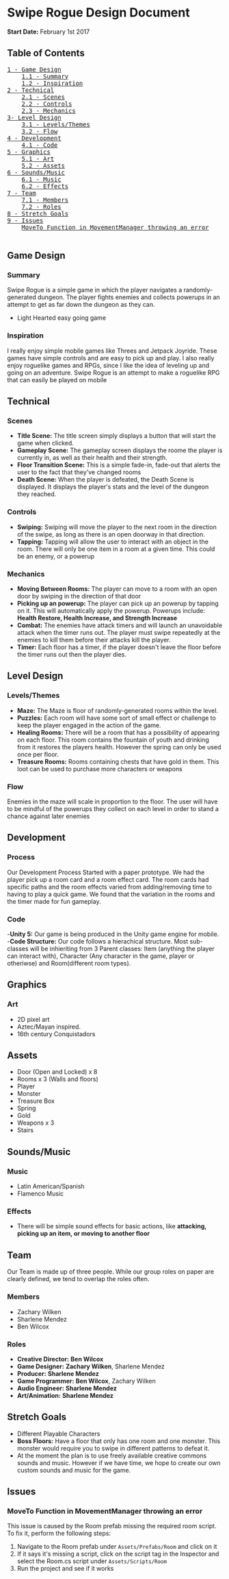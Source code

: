 # Swipe Rogue Design Document

**Start Date:** February 1st 2017

## Table of Contents

<pre>
<a href="#1">1 - Game Design</a>
    <a href="#1.1">1.1 - Summary</a>
    <a href="#1.2">1.2 - Inspiration</a>
<a href="#2">2 - Technical</a>
    <a href="#2.1">2.1 - Scenes</a>
    <a href="#2.2">2.2 - Controls</a>
    <a href="#2.3">2.3 - Mechanics</a>
<a href="#3">3- Level Design</a>
    <a href="#3.1">3.1 - Levels/Themes</a>
    <a href="#3.2">3.2 - Flow</a>
<a href="#4">4 - Development</a>
    <a href="#4.1">4.1 - Code</a>
<a href="#5">5 - Graphics</a>
    <a href="#5.1">5.1 - Art</a>
    <a href="#5.2">5.2 - Assets</a>
<a href="#6">6 - Sounds/Music</a>
    <a href="#6.1">6.1 - Music</a>
    <a href="#6.2">6.2 - Effects</a>
<a href="#7">7 - Team</a>
	<a href="#7.1">7.1 - Members</a>
	<a href="#7.2">7.2 - Roles</a>
<a href="#8">8 - Stretch Goals</a>
<a href="#9">9 - Issues</a>
	<a href="#9.1">MoveTo Function in MovementManager throwing an error</a>

</pre>

<div id="1"></div>

## Game Design

<div id="1.1"></div>

### Summary

Swipe Rogue is a simple game in which the player navigates a randomly-generated dungeon. The player fights enemies and collects powerups in an attempt to get as far down the dungeon as they can.
- Light Hearted easy going game

<div id="1.2"></div>

### Inspiration

I really enjoy simple mobile games like Threes and Jetpack Joyride. These games have simple controls and are easy to pick up and play. I also really enjoy roguelike games and RPGs, since I like the idea of leveling up and going on an adventure. Swipe Rogue is an attempt to make a roguelike RPG that can easily be played on mobile


<div id="2"></div>

## Technical


<div id="2.1"></div>

### Scenes

- **Title Scene:** The title screen simply displays a button that will start the game when clicked.
- **Gameplay Scene:** The gameplay screen displays the roome the player is currently in, as well as their health and their strength.
- **Floor Transition Scene:** This is a simple fade-in, fade-out that alerts the user to the fact that they've changed rooms
- **Death Scene:** When the player is defeated, the Death Scene is displayed. It displays the player's stats and the level of the dungeon they reached.


<div id="2.2"></div>

### Controls

- **Swiping:** Swiping will move the player to the next room in the direction of the swipe, as long as there is an open doorway in that direction.
- **Tapping:** Tapping will allow the user to interact with an object in the room. There will only be one item in a room at a given time. This could be an enemy, or a powerup


<div id="2.3"></div>

### Mechanics

- **Moving Between Rooms:** The player can move to a room with an open door by swiping in the direction of that door
- **Picking up an powerup:** The player can pick up an powerup by tapping on it. This will automatically apply the powerup. Powerups include: **Health Restore, Health Increase, and Strength Increase**
- **Combat:** The enemies have attack timers and will launch an unavoidable attack when the timer runs out. The player must swipe repeatedly at the enemies to kill them before their attacks kill the player. 
- **Timer:** Each floor has a timer, if the player doesn't leave the floor before the timer runs out then the player dies. 

<div id="3"></div>

## Level Design

<div id="3.1"></div>

### Levels/Themes

- **Maze:** The Maze is floor of randomly-generated rooms within the level.  
- **Puzzles:** Each room will have some sort of small effect or challenge to keep the player engaged in the action of the game. 
- **Healing Rooms:** There will be a room that has a possibility of appearing on each floor. This room contains the fountain of youth and drinking from it restores the players health. However the spring can only be used once per floor. 
- **Treasure Rooms:** Rooms containing chests that have gold in them. This loot can be used to purchase more characters or weapons

<div id="3.2"></div>

### Flow

Enemies in the maze will scale in proportion to the floor. The user will have to be mindful of the powerups they collect on each level in order to stand a chance against later enemies

<div id="4"></div>

## Development

<div id="4.1"></div>

### Process
Our Development Process Started with a paper prototype. We had the player pick up a room card and a room effect card. The room cards had specific paths and the room effects varied from adding/removing time to having to play a quick game. 
We found that the variation in the rooms and the timer made for fun gameplay.

<div id="4.2"></div>

### Code

-**Unity 5:** Our game is being produced in the Unity game engine for mobile. 
-**Code Structure:** Our code follows a hierachical structure. Most sub-classes will be inhieriting from 3 Parent classes: Item (anything the player can interact with), Character (Any character in the game, player or otheriwse) and Room(different room types).

<div id="5"></div>

## Graphics

<div id="5.1"></div>

### Art

- 2D pixel art
- Aztec/Mayan inspired. 
- 16th century Conquistadors

<div id="5.2"></div>

## Assets

- Door (Open and Locked) x 8
- Rooms x 3 (Walls and floors)
- Player 
- Monster 
- Treasure Box
- Spring
- Gold
- Weapons x 3
- Stairs

<div id="6"></div>

## Sounds/Music

<div id="6.1"></div>

### Music

- Latin American/Spanish 
- Flamenco Music


<div id="6.2"></div>

### Effects

- There will be simple sound effects for basic actions, like **attacking, picking up an item, or moving to another floor**


<div id="7"></div>

## Team

Our Team is made up of three people. While our group roles on paper are clearly defined, we tend to overlap the roles often.

<div id="7.1"></div>

### Members

- Zachary Wilken
- Sharlene Mendez
- Ben Wilcox

<div id="7.2"></div>

### Roles

- **Creative Director:** **Ben Wilcox**
- **Game Designer:** **Zachary Wilken**, Sharlene Mendez
- **Producer:** **Sharlene Mendez**
- **Game Programmer:** **Ben Wilcox**, Zachary Wilken
- **Audio Engineer:** **Sharlene Mendez**
- **Art/Animation:** **Sharlene Mendez**

<div id="8"></div>

## Stretch Goals

- Different Playable Characters
- **Boss Floors:** Have a floor that only has one room and one monster. This monster would require you to swipe in different patterns to defeat it. 
- At the moment the plan is to use freely available creative commons sounds and music. However if we have time, we hope to create our own custom sounds and music for the game.

<div id="9"></div>

## Issues

<div id="9.1"></div>

### MoveTo Function in MovementManager throwing an error

This issue is caused by the Room prefab missing the required room script. To fix it, perform the following steps:

1. Navigate to the Room prefab under `Assets/Prefabs/Room` and click on it
2. If it says it's missing a script, click on the script tag in the Inspector and select the Room.cs script under `Assets/Scripts/Room`
3. Run the project and see if it works

